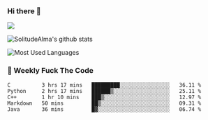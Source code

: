 ### Hi there 👋

<p>
  <a href="https://count.getloli.com/"><img src="https://count.getloli.com/get/@:solitudealma"></a>
</p>

![SolitudeAlma's github stats](https://github-readme-stats.vercel.app/api?username=solitudealma&show_icons=true&theme=radical)

![Most Used Languages](https://github-readme-stats.vercel.app/api/top-langs/?username=solitudealma&layout=compact&hide_border=true&theme=dark)
<!-- ![visitors](https://visitor-badge.glitch.me/badge?page_id=solitudealma.solitudealma.id) -->


### :dart: Weekly Fuck The Code

<!--START_SECTION:waka-->
```text
C          3 hrs 17 mins   █████████░░░░░░░░░░░░░░░░   36.11 % 
Python     2 hrs 17 mins   ██████▒░░░░░░░░░░░░░░░░░░   25.11 % 
C++        1 hr 10 mins    ███▒░░░░░░░░░░░░░░░░░░░░░   12.97 % 
Markdown   50 mins         ██▒░░░░░░░░░░░░░░░░░░░░░░   09.31 % 
Java       36 mins         █▓░░░░░░░░░░░░░░░░░░░░░░░   06.74 % 
```
<!--END_SECTION:waka-->
